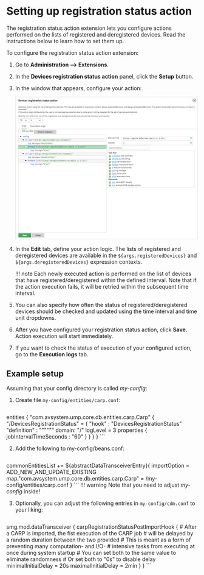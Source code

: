 # Setting up registration status action

The registration status action extension lets you configure actions performed on the lists of registered and deregistered devices. Read the instructions below to learn how to set them up.

To configure the registration status action extension:

1. Go to **Administration --> Extensions**.
2. In the **Devices registration status action** panel, click the **Setup** button.
3. In the window that appears, configure your action:

    ![Registration status action window](images/deregister.png "Registration status action window")

4. In the **Edit** tab, define your action logic. The lists of registered and deregistered devices are available in the `${args.registeredDevices}` and `${args.deregisteredDevices}` expression contexts.

    !!! note
        Each newly executed action is performed on the list of devices that have registered/deregistered within the defined interval. Note that if the action execution fails, it will be retried within the subsequent time interval.

5. You can also specify how often the status of registered/deregistered devices should be checked and updated using the time interval and time unit dropdowns.
6. After you have configured your registration status action, click **Save**. Action execution will start immediately.
7. If you want to check the status of execution of your configured action, go to the **Execution logs** tab.

## Example setup

Assuming that your config directory is called *my-config*:

1. Create file `my-config/entities/carp.conf`:

    ```
  entities {
    "com.avsystem.ump.core.db.entities.carp.Carp" {
      "/DevicesRegistrationStatus" = {
        "hook" : "DevicesRegistrationStatus"
        "definition" : """<config><log message="Hello!" /></config>"""
        domain: "/"
        logLevel = 3
        properties {
          jobIntervalTimeSeconds : "60"
        }
      }
    }
  }
    ```

2. Add the following to my-config/beans.conf:

    ```
  commonEntitiesList += ${abstractDataTransceiverEntry}{
    importOption = ADD_NEW_AND_UPDATE_EXISTING
    map."com.avsystem.ump.core.db.entities.carp.Carp" = /my-config/entities/carp.conf
  }
    ```
    !!! warning
        Note that you need to adjust *my-config* inside!

3. Optionally, you can adjust the following entries in `my-config/cdm.conf` to your liking:

    ```
 smg.mod.dataTransceiver {
   carpRegistrationStatusPostImportHook {
     # After a CARP is imported, the fist execution of the CARP job
     # will be delayed by a random duration between the two provided
     # This is meant as a form of preventing many computation- and I/O-
     # intensive tasks from executing at once during system startup
     # You can set both to the same value to eliminate randomness
     # Or set both to "0s" to disable delay
     minimalInitialDelay = 20s
     maximalInitialDelay = 2min
   }
 }
     ```
